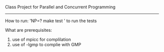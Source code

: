 Class Project for Parallel and Concurrent Programming
****************************************************

How to run:
'NP=? make test '
    to run the tests

What are prerequisites:
1. use of mpicc for complilation
2. use of -lgmp to complie with GMP
